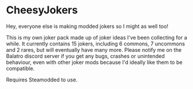 # CheesyJokers
Hey, everyone else is making modded jokers so I might as well too! 

This is my own joker pack made up of joker ideas I've been collecting for a while. It currently contains 15 jokers, including 6 commons, 7 uncommons and 2 rares, but will eventually have many more. Please notify me on the Balatro discord server if you get any bugs, crashes or unintended behaviour, even with other joker mods because I'd ideally like them to be compatible. 

Requires Steamodded to use.
